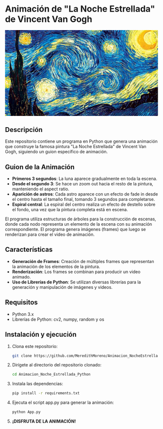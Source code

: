 # Animación de "La Noche Estrellada" de Vincent Van Gogh
![La Noche Estrellada](img/assets/lanoche.png)

## Descripción

Este repositorio contiene un programa en Python que genera una animación que construye la famosa pintura "La Noche Estrellada" de Vincent Van Gogh, siguiendo un guion específico de animación.

## Guion de la Animación

- **Primeros 3 segundos**: La luna aparece gradualmente en toda la escena.
- **Desde el segundo 3**: Se hace un zoom out hacia el resto de la pintura, manteniendo el aspect ratio.
- **Aparición de astros**: Cada astro aparece con un efecto de fade in desde el centro hasta el tamaño final, tomando 3 segundos para completarse.
- **Espiral central**: La espiral del centro realiza un efecto de destello sobre el fondo, una vez que la pintura completa está en escena.

El programa utiliza estructuras de árboles para la construcción de escenas, donde cada nodo representa un elemento de la escena con su animación correspondiente. El programa genera imágenes (frames) que luego se renderizan para crear el video de animación.

## Características

- **Generación de Frames**: Creación de múltiples frames que representan la animación de los elementos de la pintura.
- **Renderización**: Los frames se combinan para producir un video animado.
- **Uso de Librerías de Python**: Se utilizan diversas librerías para la generación y manipulación de imágenes y videos.


## Requisitos

- Python 3.x
- Librerías de Python: cv2, numpy, random y os

## Instalación y ejecución

1. Clona este repositorio:
   ```bash
   git clone https://github.com/MeredithMoreno/Animacion_NocheEstrellada_Python.git
2. Dirígete al directorio del repositorio clonado:
    ```bash
    cd Animacion_Noche_Estrellada_Python
3. Instala las dependencias:
    ```bash
    pip install -r requirements.txt
4. Ejecuta el script app.py para generar la animación:
    ```bash
    python App.py
5. **¡DISFRUTA DE LA ANIMACIÓN!**
